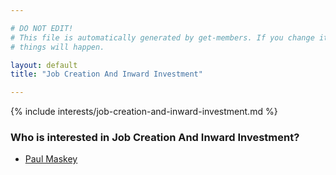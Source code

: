 ```yaml
---

# DO NOT EDIT!
# This file is automatically generated by get-members. If you change it, bad
# things will happen.

layout: default
title: "Job Creation And Inward Investment"

---
```


{% include interests/job-creation-and-inward-investment.md %}

### Who is interested in Job Creation And Inward Investment?


* [Paul Maskey](../members/paul-maskey.html)
